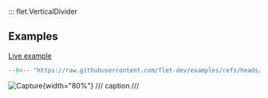 ::: flet.VerticalDivider

## Examples

[Live example](https://flet-controls-gallery.fly.dev/layout/verticaldivider)

```python
--8<-- "https://raw.githubusercontent.com/flet-dev/examples/refs/heads/v1-docs/python/controls/"
```

![Capture](){width="80%"}
/// caption
///